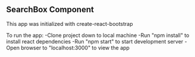 ## SearchBox Component

This app was initialized with create-react-bootstrap

To run the app:
-Clone project down to local machine
-Run "npm install" to install react dependencies
-Run "npm start" to start development server
-Open browser to "localhost:3000" to view the app
